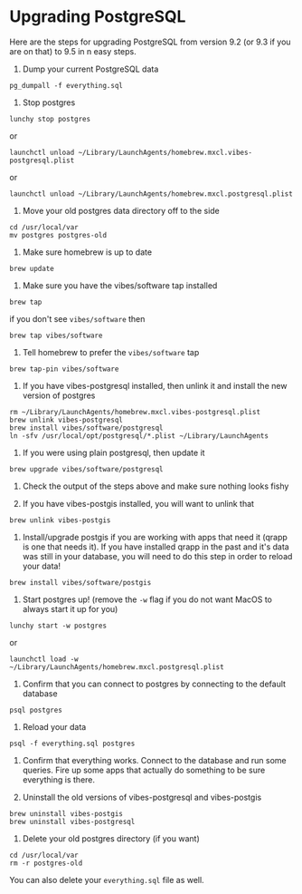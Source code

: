 Upgrading PostgreSQL
====================

Here are the steps for upgrading PostgreSQL from version 9.2 (or 9.3 if you are on that) to 9.5 in n easy steps.

1. Dump your current PostgreSQL data
```
pg_dumpall -f everything.sql
```

1. Stop postgres
```
lunchy stop postgres
```
or
```
launchctl unload ~/Library/LaunchAgents/homebrew.mxcl.vibes-postgresql.plist
```
or
```
launchctl unload ~/Library/LaunchAgents/homebrew.mxcl.postgresql.plist
```

1. Move your old postgres data directory off to the side
```
cd /usr/local/var
mv postgres postgres-old
```

1. Make sure homebrew is up to date
```
brew update
```

1. Make sure you have the vibes/software tap installed
```
brew tap
```
if you don't see `vibes/software` then
```
brew tap vibes/software
```

1. Tell homebrew to prefer the `vibes/software` tap
```
brew tap-pin vibes/software
```

1. If you have vibes-postgresql installed, then unlink it and install the new version of postgres
```
rm ~/Library/LaunchAgents/homebrew.mxcl.vibes-postgresql.plist
brew unlink vibes-postgresql
brew install vibes/software/postgresql
ln -sfv /usr/local/opt/postgresql/*.plist ~/Library/LaunchAgents
```

1. If you were using plain postgresql, then update it
```
brew upgrade vibes/software/postgresql
```

1. Check the output of the steps above and make sure nothing looks fishy

1. If you have vibes-postgis installed, you will want to unlink that
```
brew unlink vibes-postgis
```

1. Install/upgrade postgis if you are working with apps that need it (qrapp is one that needs it). If you have installed qrapp in the past and it's data was still in your database, you will need to do this step in order to reload your data!
```
brew install vibes/software/postgis
```

1. Start postgres up! (remove the `-w` flag if you do not want MacOS to always start it up for you)
```
lunchy start -w postgres
```
or
```
launchctl load -w ~/Library/LaunchAgents/homebrew.mxcl.postgresql.plist
```

1. Confirm that you can connect to postgres by connecting to the default database
```
psql postgres
```

1. Reload your data
```
psql -f everything.sql postgres
```

1. Confirm that everything works. Connect to the database and run some queries. Fire up some apps that actually do something to be sure everything is there.

1. Uninstall the old versions of vibes-postgresql and vibes-postgis
```
brew uninstall vibes-postgis
brew uninstall vibes-postgresql
```

1. Delete your old postgres directory (if you want)
```
cd /usr/local/var
rm -r postgres-old
```
You can also delete your `everything.sql` file as well.
